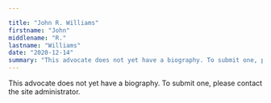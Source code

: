 ```yaml
---

title: "John R. Williams"
firstname: "John"
middlename: "R."
lastname: "Williams"
date: "2020-12-14"
summary: "This advocate does not yet have a biography. To submit one, please contact the site administrator."
---
```

This advocate does not yet have a biography. To submit one, please contact the site administrator.

